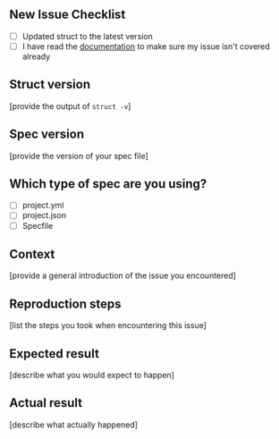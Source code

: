 ## New Issue Checklist

- [ ] Updated struct to the latest version
- [ ] I have read the [documentation](https://github.com/workshop/struct/wiki) to make sure my issue isn't covered already

## Struct version

[provide the output of `struct -v`]

## Spec version

[provide the version of your spec file]

## Which type of spec are you using?

- [ ] project.yml
- [ ] project.json
- [ ] Specfile

## Context

[provide a general introduction of the issue you encountered]

## Reproduction steps

[list the steps you took when encountering this issue]

## Expected result

[describe what you would expect to happen]

## Actual result

[describe what actually happened]
